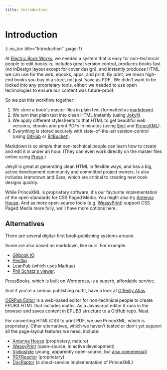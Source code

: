 ```yaml
---
title: Introduction
---
```


# Introduction
{:.no_toc title="Introduction" .page-1}

At [Electric Book Works](http://electricbookworks.com), we needed a system that is easy for non-technical people to edit books in, includes great version control, produces books fast (no InDesign layout except for cover design), and instantly produces HTML we can use for the web, ebooks, apps, and print. By print, we mean high-end books you buy in a store, not just 'save as PDF'. We didn't want to be locked into any proprietary tools, either: we needed to use open technologies to ensure our content was future-proof.

So we put this workflow together:

1.	We store a book's master files in plain text (formatted as [markdown](http://daringfireball.net/projects/markdown/syntax#philosophy)).
2.	We turn that plain text into clean HTML instantly (using [Jekyll](http://jekyllrb.com/)).
3.	We apply different stylesheets to that HTML to get beautiful web versions, ebooks and print PDFs in minutes (using [Sigil](http://sigil-ebook.com/) and [PrinceXML](http://www.princexml.com/)).
4.	Everything is stored securely with state-of-the-art version-control (using [GitHub](https://github.com) or [BitBucket](http://bitbucket.org)).

Markdown is so simple that non-technical people can learn how to create and edit it in under an hour. (They can even work directly on the master files online using [Prose](http://prose.io/).)

Jekyll is great at generating clean HTML in flexible ways, and has a big, active development community and committed project owners. Is also includes kramdown and Sass, which are critical to creating new book designs quickly.

While PrinceXML is proprietary software, it's our favourite implementation of the open standards for CSS Paged Media. You might also try [Antenna House](https://www.antennahouse.com/). And as more open-source tools (e.g. [WeasyPrint](http://weasyprint.org/)) support CSS Paged Media more fully, we'll have more options here.

## Alternatives

There are several digital-first book-publishing systems around.

Some are also based on markdown, like ours. For example:

*	[Gitbook IO](http://www.gitbook.io/)
*	[Penflip](http://www.penflip.com/)
*   [LeanPub](https://leanpub.com/) (which uses [Markua](http://markua.com/))
*	[Phil Schatz's viewer](http://philschatz.com/2014/07/07/tiny-book-reader).

[PressBooks](http://pressbooks.com/), which is built on Wordpress, is a superb, affordable service.

And if you're a serious publishing outfit, have a look at [O'Reilly Atlas](https://atlas.oreilly.com/).

[OERPub Editor](http://oerpub.org/tools/) is a web-based editor for non-technical people to create EPUB3 HTML that includes maths. As a Javascript editor it runs in the browser and saves content in EPUB3 structure to a GitHub repo. Neat.

For converting HTML/CSS to print PDF, we use PrinceXML, which is proprietary. Other alternatives, which we haven't tested or don't yet support all the page-layout features we need, include:

*	[Antenna House](https://www.antennahouse.com/) (proprietary, mature)
*	[WeasyPrint](http://weasyprint.org/) (open-source, in active development)
*	[Vivliostyle](https://github.com/vivliostyle/vivliostyle) (young, apparently open-source, but [also commercial](http://vivliostyle.com/en/))
*	[PDFReactor](http://www.pdfreactor.com/) (proprietary)
*	[DocRaptor](http://docraptor.com/) (a cloud-service implementation of PrinceXML)
